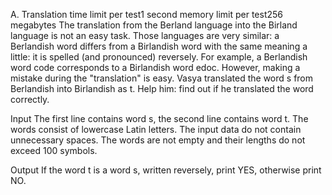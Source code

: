 A. Translation
time limit per test1 second
memory limit per test256 megabytes
The translation from the Berland language into the Birland language is not an easy task. Those languages are very similar: a Berlandish word differs from a Birlandish word with the same meaning a little: it is spelled (and pronounced) reversely. For example, a Berlandish word code corresponds to a Birlandish word edoc. However, making a mistake during the "translation" is easy. Vasya translated the word s from Berlandish into Birlandish as t. Help him: find out if he translated the word correctly.

Input
The first line contains word s, the second line contains word t. The words consist of lowercase Latin letters. The input data do not contain unnecessary spaces. The words are not empty and their lengths do not exceed 100 symbols.

Output
If the word t is a word s, written reversely, print YES, otherwise print NO.

